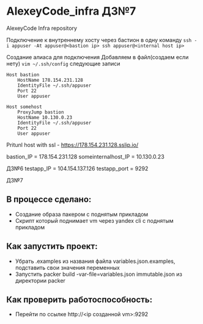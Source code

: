 # AlexeyCode_infra ДЗ№7
AlexeyCode Infra repository


Подключение к внутреннему хосту через бастион в одну команду
``ssh -i appuser -At appuser@<bastion ip> ssh appuser@<internal host ip>``

Создание алиаса для подключения
Добавляем в файл(создаем если нету) `vim ~/.ssh/config` следующие записи
```
Host bastion
    HostName 178.154.231.128
    IdentityFile ~/.ssh/appuser
    Port 22
    User appuser

Host somehost
    ProxyJump bastion
    HostName 10.130.0.23
    IdentityFile ~/.ssh/appuser
    Port 22
    User appuser
```

Pritunl host with ssl - https://178.154.231.128.sslip.io/

bastion_IP = 178.154.231.128
someinternalhost_IP = 10.130.0.23

ДЗ№6
testapp_IP = 104.154.137.126
testapp_port = 9292

ДЗ№7
## В процессе сделано:
 - Создание образа пакером с поднятым прикладом
 - Скрипт который поднимает vm  через yandex cli c поднятым прикладом

## Как запустить проект:
 - Убрать .examples из названия файла variables.json.examples, подставить свои значения переменных
 - Запустить packer build -var-file=variables.json immutable.json из директории packer

## Как проверить работоспособность:
 - Перейти по ссылке http://<ip созданной vm>:9292
